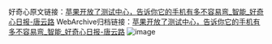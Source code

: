 好奇心原文链接：[苹果开放了测试中心，告诉你它的手机有多不容易弯_智能_好奇心日报-唐云路](https://www.qdaily.com/articles/2589.html)
WebArchive归档链接：[苹果开放了测试中心，告诉你它的手机有多不容易弯_智能_好奇心日报-唐云路](http://web.archive.org/web/20190623151225/https://www.qdaily.com/articles/2589.html)
![image](http://ww3.sinaimg.cn/large/007d5XDply1g3v6d73v7wj30u03jihdt)